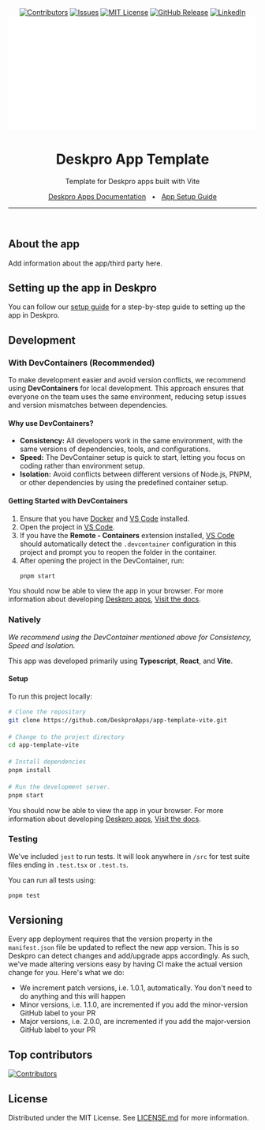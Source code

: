 <div align="center">
  <a target="_blank" href=""><img src="https://img.shields.io/github/contributors/deskproapps/app-template-vite.svg?style=for-the-badge" alt="Contributors" /></a>
  <a target="_blank" href="https://github.com/deskproapps/app-template-vite/issues"><img src="https://img.shields.io/github/issues/deskproapps/app-template-vite.svg?style=for-the-badge" alt="Issues" /></a>
  <a target="_blank" href="https://github.com/deskproapps/app-template-vite/blob/master/LICENSE.md"><img src="https://img.shields.io/github/license/deskproapps/app-template-vite.svg?style=for-the-badge" alt="MIT License" /></a>
  <a target="_blank" href="https://github.com/deskproapps/app-template-vite/releases"><img src="https://img.shields.io/github/v/release/deskproapps/app-template-vite?style=for-the-badge" alt="GitHub Release" /></a>
  <a target="_blank" href="https://www.linkedin.com/company/deskpro"><img src="https://img.shields.io/badge/-LinkedIn-black.svg?style=for-the-badge&logo=linkedin&colorB=555" alt="LinkedIn" /></a>

  <img src="readme.svg">
</div>

<div align="center">
  <h1>Deskpro App Template</h1>
  <p>Template for Deskpro apps built with Vite</p>
  <a href="https://support.deskpro.com/ga/guides/developers/anatomy-of-an-app" target="_blank">Deskpro Apps Documentation</a>
  <span>&nbsp;&nbsp;•&nbsp;&nbsp;</span>
  <a href="./SETUP.md" target="_blank">App Setup Guide</a>
  <br />
  <hr />
  <br />
</div>

<!-- Uncomment when a screenshot is available -->
<!-- ![Screenshot of the App](./docs/readme/app-screenshot.png) -->

## **About the app**
Add information about the app/third party here.

## **Setting up the app in Deskpro**
You can follow our [setup guide](./SETUP.md) for a step-by-step guide to setting up the app in Deskpro.

## Development

### With DevContainers (Recommended)
To make development easier and avoid version conflicts, we recommend using **DevContainers** for local development. This approach ensures that everyone on the team uses the same environment, reducing setup issues and version mismatches between dependencies.

#### Why use DevContainers?
- **Consistency:** All developers work in the same environment, with the same versions of dependencies, tools, and configurations.
- **Speed:** The DevContainer setup is quick to start, letting you focus on coding rather than environment setup.
- **Isolation:** Avoid conflicts between different versions of Node.js, PNPM, or other dependencies by using the predefined container setup.

#### Getting Started with DevContainers
1. Ensure that you have [Docker](https://www.docker.com/get-started) and [VS Code](https://code.visualstudio.com/) installed.
2. Open the project in [VS Code](https://code.visualstudio.com/).
3. If you have the **Remote - Containers** extension installed, [VS Code](https://code.visualstudio.com/) should automatically detect the `.devcontainer` configuration in this project and prompt you to reopen the folder in the container.
4. After opening the project in the DevContainer, run:
   ```bash
   pnpm start
   ```

You should now be able to view the app in your browser. For more information about developing [Deskpro apps](https://www.deskpro.com/apps), [Visit the docs](https://support.deskpro.com/ga/guides/developers/anatomy-of-an-app).

### Natively
_We recommend using the DevContainer mentioned above for Consistency, Speed and Isolation._

This app was developed primarily using **Typescript**, **React**, and **Vite**.

#### Setup
To run this project locally:

 ```bash
# Clone the repository
git clone https://github.com/DeskproApps/app-template-vite.git

# Change to the project directory
cd app-template-vite

# Install dependencies
pnpm install

# Run the development server.
pnpm start
```

You should now be able to view the app in your browser. For more information about developing [Deskpro apps](https://www.deskpro.com/apps), [Visit the docs](https://support.deskpro.com/ga/guides/developers/anatomy-of-an-app).

### Testing
We've included `jest` to run tests. It will look anywhere in `/src` for test suite files ending in `.test.tsx` or `.test.ts`.

You can run all tests using:

```bash
pnpm test
```

## Versioning
Every app deployment requires that the version property in the `manifest.json` file be updated to reflect the new app version. This is so Deskpro can detect changes and add/upgrade apps accordingly. As such, we've made altering versions easy by having CI make the actual version change for you. Here's what we do:

* We increment patch versions, i.e. 1.0.1, automatically. You don't need to do anything and this will happen
* Minor versions, i.e. 1.1.0, are incremented if you add the minor-version GitHub label to your PR
* Major versions, i.e. 2.0.0, are incremented if you add the major-version GitHub label to your PR

## Top contributors
[![Contributors](https://contrib.rocks/image?repo=deskproapps/app-template-vite)](https://github.com/deskproapps/app-template-vite/graphs/contributors)


## License
Distributed under the MIT License. See [LICENSE.md](LICENSE.md) for more information.